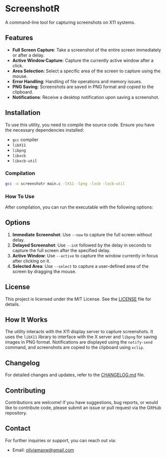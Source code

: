 # ScreenshotR

A command-line tool for capturing screenshots on X11 systems.

## Features

- **Full Screen Capture**: Take a screenshot of the entire screen immediately or after a delay.
- **Active Window Capture**: Capture the currently active window after a click.
- **Area Selection**: Select a specific area of the screen to capture using the mouse.
- **Error Handling**: Handling of file operations and memory issues.
- **PNG Saving**: Screenshots are saved in PNG format and copied to the clipboard.
- **Notifications**: Receive a desktop notification upon saving a screenshot.

## Installation

To use this utility, you need to compile the source code. Ensure you have the necessary dependencies installed:

- `gcc` compiler
- `libX11`
- `libpng`
- `libxcb`
- `libxcb-util`

### Compilation

```bash
gcc -o screenshotr main.c -lX11 -lpng -lxcb -lxcb-util
```

### How To Use

After compilation, you can run the executable with the following options:

## Options

1. **Immediate Screenshot**: Use `--now` to capture the full screen without delay.
2. **Delayed Screenshot**: Use `--inX` followed by the delay in seconds to capture the full screen after the specified delay.
3. **Active Window**: Use `--active` to capture the window currently in focus after clicking on it.
4. **Selected Area**: Use `--select` to capture a user-defined area of the screen by dragging the mouse.

## License

This project is licensed under the MIT License. See the [LICENSE](LICENSE) file for details.

## How It Works

The utility interacts with the X11 display server to capture screenshots. It uses the `libX11` library to interface with the X server and `libpng` for saving images in PNG format. Notifications are displayed using the `notify-send` command, and screenshots are copied to the clipboard using `xclip`.

## Changelog

For detailed changes and updates, refer to the [CHANGELOG.md](CHANGELOG.md) file.

## Contributing

Contributions are welcome! If you have suggestions, bug reports, or would like to contribute code, please submit an issue or pull request via the GitHub repository.

## Contact

For further inquiries or support, you can reach out via:

- Email: oliviamaxw@gmail.com